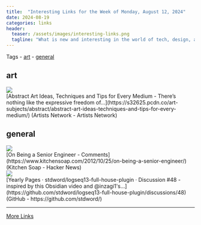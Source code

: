 ```yaml
---
title:  "Interesting Links for the Week of Monday, August 12, 2024"
date: 2024-08-19
categories: links
header:
  teaser: /assets/images/interesting-links.png
  tagline: "What is new and interesting in the world of tech, design, and leadership?"
---
```


Tags  - [art](#art) - [general](#general)


## art
<div class="link-content"><img src='https://s32625.pcdn.co/wp-content/uploads/2021/09/an-favicon-152x152-1-100x100.png' class="link-image"/>
<div class="link-text" markdown="1">
  [Abstract Art Ideas, Techniques and Tips for Every Medium - There’s nothing like the expressive freedom of...](https://s32625.pcdn.co/art-subjects/abstract/abstract-art-ideas-techniques-and-tips-for-every-medium/) (Artists Network - Artists Network)
</div>
</div>

## general
<div class="link-content"><img src='https://news.ycombinator.com/favicon.ico' class="link-image"/>
<div class="link-text" markdown="1">
  [On Being a Senior Engineer - Comments](https://www.kitchensoap.com/2012/10/25/on-being-a-senior-engineer/) (Kitchen Soap - Hacker News)
</div>
</div>
<div class="link-content"><img src='https://opengraph.githubassets.com/aff719bea30a0c427a8997639cf98a905cd40d56a06bba804db426fa099d37b6/stdword/logseq13-full-house-plugin/discussions/48' class="link-image"/>
<div class="link-text" markdown="1">
  [Yearly Pages · stdword/logseq13-full-house-plugin · Discussion #48 - inspired by this Obsidian video and @inzagi1's...](https://github.com/stdword/logseq13-full-house-plugin/discussions/48) (GitHub - https://github.com/stdword/)
</div>
</div>


---
[More Links](/links)
